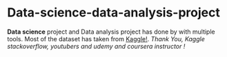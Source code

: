 # Data-science-data-analysis-project

**Data science** project and Data analysis project has done by with multiple tools. Most of the dataset has taken from [Kaggle!](http://kaggle.com). *Thank You, Kaggle stackoverflow, youtubers and udemy and coursera instructor !*
